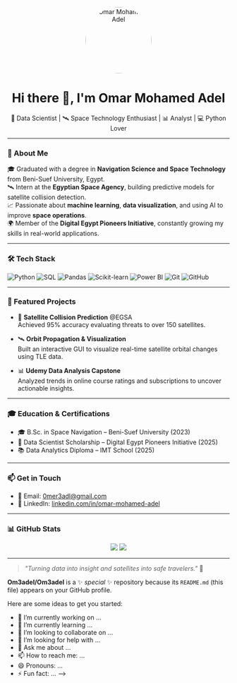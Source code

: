 <!-- Profile Picture -->
<p align="center">
  <img src="https://raw.githubusercontent.com/YOUR_GITHUB_USERNAME/YOUR_REPO_NAME/main/assets/omar.jpg" width="150" style="border-radius: 50%;" alt="Omar Mohamed Adel" />
</p>

<h1 align="center">Hi there 👋, I'm Omar Mohamed Adel</h1>

<p align="center">
  🚀 Data Scientist | 🛰️ Space Technology Enthusiast | 📊 Analyst | 💻 Python Lover  
</p>

---

### 🧠 About Me

🎓 Graduated with a degree in **Navigation Science and Space Technology** from Beni-Suef University, Egypt.  
🛰️ Intern at the **Egyptian Space Agency**, building predictive models for satellite collision detection.  
📈 Passionate about **machine learning**, **data visualization**, and using AI to improve **space operations**.  
🌍 Member of the **Digital Egypt Pioneers Initiative**, constantly growing my skills in real-world applications.

---

### 🛠️ Tech Stack

![Python](https://img.shields.io/badge/-Python-333?style=flat&logo=python)
![SQL](https://img.shields.io/badge/-SQL-333?style=flat&logo=mysql)
![Pandas](https://img.shields.io/badge/-Pandas-150458?style=flat&logo=pandas&logoColor=white)
![Scikit-learn](https://img.shields.io/badge/-Scikit--learn-F7931E?style=flat&logo=scikit-learn&logoColor=white)
![Power BI](https://img.shields.io/badge/-Power%20BI-F2C811?style=flat&logo=powerbi&logoColor=black)
![Git](https://img.shields.io/badge/-Git-F05032?style=flat&logo=git&logoColor=white)
![GitHub](https://img.shields.io/badge/-GitHub-181717?style=flat&logo=github)

---

### 🌌 Featured Projects

- 🔭 **Satellite Collision Prediction** @EGSA  
  Achieved 95% accuracy evaluating threats to over 150 satellites.

- 🛰️ **Orbit Propagation & Visualization**  
  Built an interactive GUI to visualize real-time satellite orbital changes using TLE data.

- 📊 **Udemy Data Analysis Capstone**  
  Analyzed trends in online course ratings and subscriptions to uncover actionable insights.

---

### 🎓 Education & Certifications

- 🎓 B.Sc. in Space Navigation – Beni-Suef University (2023)  
- 🏅 Data Scientist Scholarship – Digital Egypt Pioneers Initiative (2025)  
- 📚 Data Analytics Diploma – IMT School (2025)

---

### 📫 Get in Touch

- 📧 Email: [0mer3adl@gmail.com](mailto:0mer3adl@gmail.com)  
- 💼 LinkedIn: [linkedin.com/in/omar-mohamed-adel](https://www.linkedin.com/in/omar-mohamed-adel)

---

### 📊 GitHub Stats

<p align="center">
  <img src="https://github-readme-stats.vercel.app/api?username=YOUR_GITHUB_USERNAME&show_icons=true&theme=radical" />
  <img src="https://github-readme-stats.vercel.app/api/top-langs/?username=YOUR_GITHUB_USERNAME&layout=compact&theme=radical" />
</p>

---

> *"Turning data into insight and satellites into safe travelers."* 🚀




**Om3adel/Om3adel** is a ✨ _special_ ✨ repository because its `README.md` (this file) appears on your GitHub profile.

Here are some ideas to get you started:

- 🔭 I’m currently working on ...
- 🌱 I’m currently learning ...
- 👯 I’m looking to collaborate on ...
- 🤔 I’m looking for help with ...
- 💬 Ask me about ...
- 📫 How to reach me: ...
- 😄 Pronouns: ...
- ⚡ Fun fact: ...
-->
